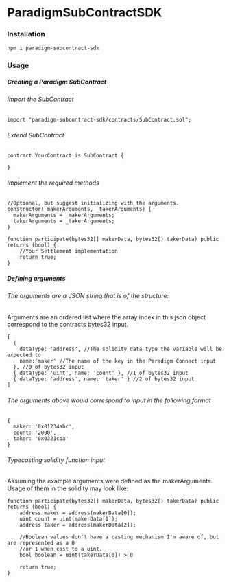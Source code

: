# ParadigmSubContractSDK

### Installation

`npm i paradigm-subcontract-sdk`

### Usage

##### Creating a Paradigm SubContract

###### Import the SubContract
`import "paradigm-subcontract-sdk/contracts/SubContract.sol";`

###### Extend SubContract
```solidity
contract YourContract is SubContract {

}
```

###### Implement the required methods
```solidity
//Optional, but suggest initializing with the arguments.
constructor(_makerArguments, _takerArguments) {
  makerArguments = _makerArguments;
  takerArguments = _takerArguments;
}

function participate(bytes32[] makerData, bytes32[) takerData) public returns (bool) {
    //Your Settlement implementation
    return true;
} 
```

##### Defining arguments
###### The arguments are a JSON string that is of the structure:
Arguments are an ordered list where the array index in this json object correspond to the contracts bytes32 input. 
```solidity
[
  { 
    dataType: 'address', //The solidity data type the variable will be expected to 
    name:'maker' //The name of the key in the Paradigm Connect input
  }, //0 of bytes32 input
  { dataType: 'uint', name: 'count' }, //1 of bytes32 input
  { dataType: 'address', name: 'taker' } //2 of bytes32 input
]
```
###### The arguments above would correspond to input in the following format
```
{
  maker: '0x01234abc',
  count: '2000',
  taker: '0x0321cba'
}
```
###### Typecasting solidity function input
Assuming the example arguments were defined as the makerArguments.  Usage of them in the solidity may look like:
```solidity
function participate(bytes32[] makerData, bytes32[) takerData) public returns (bool) {
    address maker = address(makerData[0]);
    uint count = uint(makerData[1]);
    address taker = address(makerData[2]);
    
    //Boolean values don't have a casting mechanism I'm aware of, but are represented as a 0  
    //or 1 when cast to a uint.  
    bool boolean = uint(takerData[0]) > 0
    
    return true;
} 
```
